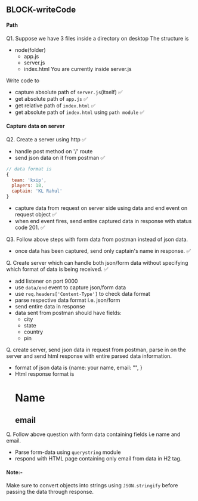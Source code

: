 ## BLOCK-writeCode

#### Path
Q1. Suppose we have 3 files inside a directory on desktop
The structure is
  - node(folder)
    - app.js
    - server.js
    - index.html
You are currently inside server.js

Write code to 
- capture absolute path of `server.js`(itself) ✅
- get absolute path of `app.js` ✅
- get relative path of `index.html` ✅
- get absolute path of `index.html` using `path module` ✅
 
#### Capture data on server

Q2. Create a server using http ✅
- handle post method on '/' route 
- send json data on it from postman ✅

```js
// data format is
{
  team: 'kxip',
  players: 18,
  captain: 'KL Rahul'
}
```
- capture data from request on server side using data and end event on request object ✅
- when end event fires, send entire captured data in response with status code 201. ✅

Q3. Follow above steps with form data from postman instead of json data.
- once data has been captured, send only captain's name in response. ✅

Q. Create server which can handle both json/form data without specifying which format of data is being received. ✅
- add listener on port 9000
- use `data/end` event to capture json/form data
- use `req.headers['Content-Type']` to check data format
- parse respective data format i.e. json/form 
- send entire data in response
- data sent from postman should have fields:
  - city
  - state
  - country
  - pin

Q. create server, send json data in request from postman, parse in on the server and send html response with entire parsed data information.
- format of json data is {name: your name, email: "", }
- Html response format is <h1>Name</h1><h2>email</h2>

Q. Follow above question with form data containing fields i.e name and email. 
- Parse form-data using `querystring` module
- respond with HTML page containing only email from data in H2 tag.

#### Note:- 
Make sure to convert objects into strings using `JSON.stringify` before passing the data through response.